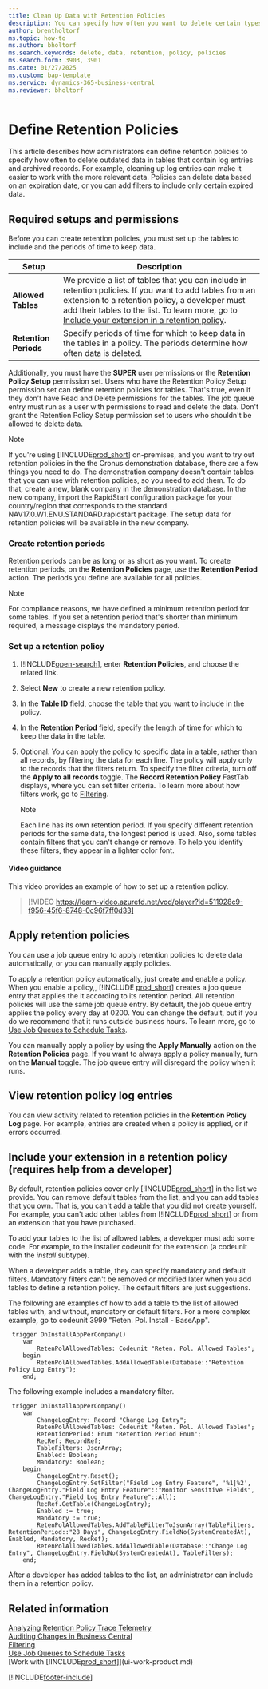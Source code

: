 ```yaml
---
title: Clean Up Data with Retention Policies
description: You can specify how often you want to delete certain types of data.
author: brentholtorf
ms.topic: how-to
ms.author: bholtorf
ms.search.keywords: delete, data, retention, policy, policies
ms.search.form: 3903, 3901
ms.date: 01/27/2025
ms.custom: bap-template
ms.service: dynamics-365-business-central
ms.reviewer: bholtorf
---
```

# Define Retention Policies

This article describes how administrators can define retention policies to specify how often to delete outdated data in tables that contain log entries and archived records. For example, cleaning up log entries can make it easier to work with the more relevant data. Policies can delete data based on an expiration date, or you can add filters to include only certain expired data.

## Required setups and permissions

Before you can create retention policies, you must set up the tables to include and the periods of time to keep data.

|Setup  |Description  |
|---------|---------|
|**Allowed Tables**     |We provide a list of tables that you can include in retention policies. If you want to add tables from an extension to a retention policy, a developer must add their tables to the list. To learn more, go to [Include your extension in a retention policy](admin-data-retention-policies.md#include-your-extension-in-a-retention-policy-requires-help-from-a-developer).          |
|**Retention Periods**     |Specify periods of time for which to keep data in the tables in a policy. The periods determine how often data is deleted.         |

Additionally, you must have the **SUPER** user permissions or the **Retention Policy Setup** permission set. Users who have the Retention Policy Setup permission set can define retention policies for tables. That's true, even if they don't have Read and Delete permissions for the tables. The job queue entry must run as a user with permissions to read and delete the data. Don't grant the Retention Policy Setup permission set to users who shouldn't be allowed to delete data.

> [!NOTE]
> If you're using [!INCLUDE[prod_short](includes/prod_short.md)] on-premises, and you want to try out retention policies in the the Cronus demonstration database, there are a few things you need to do. The demonstration company doesn't contain tables that you can use with retention policies, so you need to add them. To do that, create a new, blank company in the demonstration database. In the new company, import the RapidStart configuration package for your country/region that corresponds to the standard NAV17.0.W1.ENU.STANDARD.rapidstart package. The setup data for retention policies will be available in the new company.

### Create retention periods

Retention periods can be as long or as short as you want. To create retention periods, on the **Retention Policies** page, use the **Retention Period** action. The periods you define are available for all policies.

> [!NOTE]
> For compliance reasons, we have defined a minimum retention period for some tables. If you set a retention period that's shorter than minimum required, a message displays the mandatory period.

### Set up a retention policy

1. [!INCLUDE[open-search](includes/open-search.md)], enter **Retention Policies**, and choose the related link.
2. Select **New** to create a new retention policy. 
3. In the **Table ID** field, choose the table that you want to include in the policy.
4. In the **Retention Period** field, specify the length of time for which to keep the data in the table.
5. Optional: You can apply the policy to specific data in a table, rather than all records, by filtering the data for each line. The policy will apply only to the records that the filters return. To specify the filter criteria, turn off the **Apply to all records** toggle. The **Record Retention Policy** FastTab displays, where you can set filter criteria. To learn more about how filters work, go to [Filtering](ui-enter-criteria-filters.md#filtering).

   > [!NOTE]
   > Each line has its own retention period. If you specify different retention periods for the same data, the longest period is used. Also, some tables contain filters that you can't change or remove. To help you identify these filters, they appear in a lighter color font.

#### Video guidance

This video provides an example of how to set up a retention policy.

>[!VIDEO https://learn-video.azurefd.net/vod/player?id=511928c9-f956-45f6-8748-0c96f7ff0d33]

## Apply retention policies

You can use a job queue entry to apply retention policies to delete data automatically, or you can manually apply policies.

To apply a retention policy automatically, just create and enable a policy. When you enable a policy,, [!INCLUDE [prod_short](includes/prod_short.md)] creates a job queue entry that applies the it according to its retention period. All retention policies will use the same job queue entry. By default, the job queue entry applies the policy every day at 0200. You can change the default, but if you do we recommend that it runs outside business hours. To learn more, go to [Use Job Queues to Schedule Tasks](admin-job-queues-schedule-tasks.md). 

You can manually apply a policy by using the **Apply Manually** action on the **Retention Policies** page. If you want to always apply a policy manually, turn on the **Manual** toggle. The job queue entry will disregard the policy when it runs.

## View retention policy log entries

You can view activity related to retention policies in the **Retention Policy Log** page. For example, entries are created when a policy is applied, or if errors occurred.

## Include your extension in a retention policy (requires help from a developer)

By default, retention policies cover only [!INCLUDE[prod_short](includes/prod_short.md)] in the list we provide. You can remove default tables from the list, and you can add tables that you own. That is, you can't add a table that you did not create yourself. For example, you can't add other tables from [!INCLUDE[prod_short](includes/prod_short.md)] or from an extension that you have purchased.

To add your tables to the list of allowed tables, a developer must add some code. For example, to the installer codeunit for the extension (a codeunit with the *install* subtype).

When a developer adds a table, they can specify mandatory and default filters. Mandatory filters can't be removed or modified later when you add tables to define a retention policy. The default filters are just suggestions.

The following are examples of how to add a table to the list of allowed tables with, and without, mandatory or default filters. For a more complex example, go to codeunit 3999 "Reten. Pol. Install - BaseApp".

```al
 trigger OnInstallAppPerCompany()
    var
        RetenPolAllowedTables: Codeunit "Reten. Pol. Allowed Tables";
    begin
        RetenPolAllowedTables.AddAllowedTable(Database::"Retention Policy Log Entry");
    end;
```

The following example includes a mandatory filter.

```al
 trigger OnInstallAppPerCompany()
    var
        ChangeLogEntry: Record "Change Log Entry";
        RetenPolAllowedTables: Codeunit "Reten. Pol. Allowed Tables";
        RetentionPeriod: Enum "Retention Period Enum";
        RecRef: RecordRef;
        TableFilters: JsonArray;
        Enabled: Boolean;
        Mandatory: Boolean;
    begin
        ChangeLogEntry.Reset();
        ChangeLogEntry.SetFilter("Field Log Entry Feature", '%1|%2', ChangeLogEntry."Field Log Entry Feature"::"Monitor Sensitive Fields", ChangeLogEntry."Field Log Entry Feature"::All);
        RecRef.GetTable(ChangeLogEntry);
        Enabled := true;
        Mandatory := true;
        RetenPolAllowedTables.AddTableFilterToJsonArray(TableFilters, RetentionPeriod::"28 Days", ChangeLogEntry.FieldNo(SystemCreatedAt), Enabled, Mandatory, RecRef);
        RetenPolAllowedTables.AddAllowedTable(Database::"Change Log Entry", ChangeLogEntry.FieldNo(SystemCreatedAt), TableFilters);
    end;
```

After a developer has added tables to the list, an administrator can include them in a retention policy. 

## Related information

[Analyzing Retention Policy Trace Telemetry](/dynamics365/business-central/dev-itpro/administration/telemetry-retention-policy-trace)  
[Auditing Changes in Business Central](across-log-changes.md)  
[Filtering](ui-enter-criteria-filters.md#filtering)  
[Use Job Queues to Schedule Tasks](admin-job-queues-schedule-tasks.md)  
[Work with [!INCLUDE[prod_short](includes/prod_short.md)]](ui-work-product.md)  

[!INCLUDE[footer-include](includes/footer-banner.md)]
